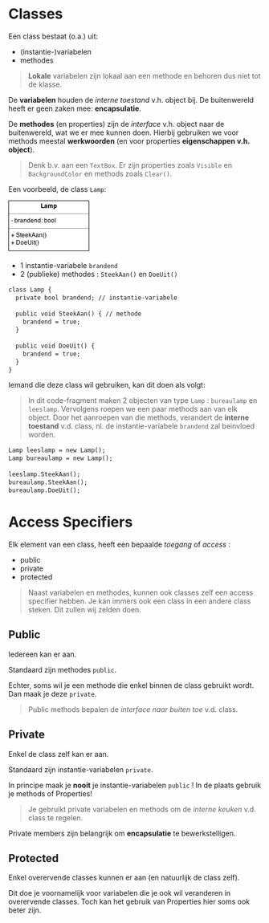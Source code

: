 # Classes

Een class bestaat (o.a.) uit:

- (instantie-)variabelen
- methodes

> **Lokale** variabelen zijn lokaal aan een methode en behoren dus niet
tot de klasse.

De **variabelen** houden de *interne toestand* v.h. object bij.
De buitenwereld heeft er geen zaken mee: **encapsulatie**.

De **methodes** (en properties) zijn de *interface* v.h. object 
naar de buitenwereld, wat we er mee kunnen doen.
Hierbij gebruiken we voor methods meestal **werkwoorden**
(en voor properties **eigenschappen v.h. object**).

> Denk b.v. aan een `TextBox`. Er zijn properties zoals
`Visible` en `BackgroundColor` en methods zoals `Clear()`.

Een voorbeeld, de class `Lamp`:

![Lamp UML class diagram](img/Lamp.png)

- 1 instantie-variabele `brandend`
- 2 (publieke) methodes : `SteekAan()` en `DoeUit()`

```
class Lamp {
  private bool brandend; // instantie-variabele
  
  public void SteekAan() { // methode
    brandend = true;
  }
  
  public void DoeUit() {
    brandend = true;
  }
}
```

Iemand die deze class wil gebruiken, kan dit doen als volgt:

> In dit code-fragment maken 2 objecten van type `Lamp` : `bureaulamp`
en `leeslamp`. Vervolgens roepen we een paar methods aan van elk object.
Door het aanroepen van die methods, verandert de **interne toestand** v.d.
class, nl. de instantie-variabele `brandend` zal beinvloed worden.

```
Lamp leeslamp = new Lamp();
Lamp bureaulamp = new Lamp();

leeslamp.SteekAan();
bureaulamp.SteekAan();
bureaulamp.DoeUit();
```



# Access Specifiers

Elk element van een class, heeft een bepaalde *toegang* of *access* :

- public
- private
- protected

> Naast variabelen en methodes, kunnen ook classes zelf
 een access specifier hebben. Je kan immers
ook een class in een andere class steken. Dit zullen wij zelden doen.


## Public

Iedereen kan er aan.

Standaard zijn methodes `public`.

Echter, soms wil je een methode die enkel binnen de class gebruikt wordt.
Dan maak je deze `private`.

> Public methods bepalen de *interface naar buiten toe* v.d. class.


## Private

Enkel de class zelf kan er aan.

Standaard zijn instantie-variabelen `private`.

In principe maak je **nooit** je instantie-variabelen `public` !
In de plaats gebruik je methods of Properties!

> Je gebruikt private variabelen en methods om de *interne keuken* v.d. class
te regelen.

Private members zijn belangrijk om **encapsulatie** te bewerkstelligen.


## Protected

Enkel overervende classes kunnen er aan (en natuurlijk de class zelf).

Dit doe je voornamelijk voor variabelen die je ook wil veranderen
in overervende classes.
Toch kan het gebruik van Properties hier soms ook beter zijn.

